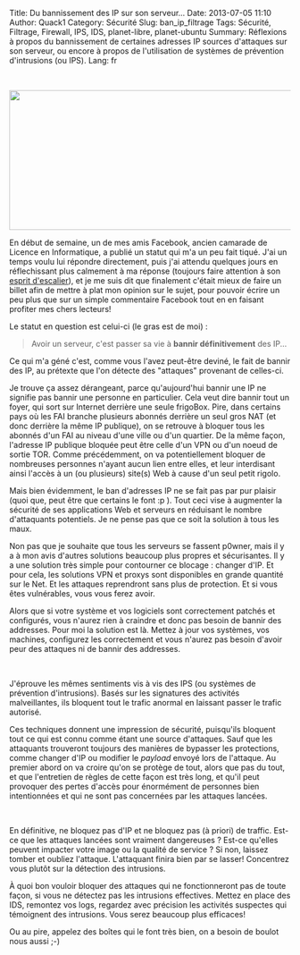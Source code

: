 Title: Du bannissement des IP sur son serveur...
Date: 2013-07-05 11:10
Author: Quack1
Category: Sécurité
Slug: ban_ip_filtrage
Tags: Sécurité, Filtrage, Firewall, IPS, IDS, planet-libre, planet-ubuntu
Summary: Réflexions à propos du bannissement de certaines adresses IP sources d'attaques sur son serveur, ou encore à propos de l'utilisation de systèmes de prévention d'intrusions (ou IPS).
Lang: fr

&nbsp;
<div align=center><img src="static/upload/404.png" width="600" height="250" align=center /></div>

En début de semaine, un de mes amis Facebook, ancien camarade de Licence en Informatique, a publié un statut qui m'a un peu fait tiqué. J'ai un temps voulu lui répondre directement, puis j'ai attendu quelques jours en réflechissant plus calmement à ma réponse (toujours faire attention à son [esprit d'escalier](http://fr.wikipedia.org/wiki/Esprit_de_l%27escalier "L’Esprit de l’escalier, ou esprit d’escalier : expression française signifiant que l’on pense souvent à ce que l’on aurait pu et dû dire de plus juste, après avoir quitté ses interlocuteurs ; « l’inspiration nous vient en descendant l’escalier de la tribune », mot de Diderot, dans son Paradoxe sur le comédien. [Wikipédia]")), et je me suis dit que finalement c'était mieux de faire un billet afin de mettre à plat mon opinion sur le sujet, pour pouvoir écrire un peu plus que sur un simple commentaire Facebook tout en en faisant profiter mes chers lecteurs!

Le statut en question est celui-ci (le gras est de moi) : 

> Avoir un serveur, c'est passer sa vie à **bannir définitivement** des IP...

Ce qui m'a géné c'est, comme vous l'avez peut-être deviné, le fait de bannir des IP, au prétexte que l'on détecte des "attaques" provenant de celles-ci.

Je trouve ça assez dérangeant, parce qu'aujourd'hui bannir une IP ne signifie pas bannir une personne en particulier. Cela veut dire bannir tout un foyer, qui sort sur Internet derrière une seule frigoBox. Pire, dans certains pays où les FAI branche plusieurs abonnés derrière un seul gros NAT (et donc derrière la même IP publique), on se retrouve à bloquer tous les abonnés d'un FAI au niveau d'une ville ou d'un quartier. De la même façon, l'adresse IP publique bloquée peut être celle d'un VPN ou d'un noeud de sortie TOR. Comme précédemment, on va potentiellement bloquer de nombreuses personnes n'ayant aucun lien entre elles, et leur interdisant ainsi l'accès à un (ou plusieurs) site(s) Web à cause d'un seul petit rigolo.

Mais bien évidemment, le ban d'adresses IP ne se fait pas par pur plaisir (quoi que, peut être que certains le font :p ). Tout ceci vise à augmenter la sécurité de ses applications Web et serveurs en réduisant le nombre d'attaquants potentiels. Je ne pense pas que ce soit la solution à tous les maux.

Non pas que je souhaite que tous les serveurs se fassent p0wner, mais il y a à mon avis d'autres solutions beaucoup plus propres et sécurisantes. Il y a une solution très simple pour contourner ce blocage : changer d'IP. Et pour cela, les solutions VPN et proxys sont disponibles en grande quantité sur le Net. Et les attaques reprendront sans plus de protection. Et si vous êtes vulnérables, vous vous ferez avoir.

Alors que si votre système et vos logiciels sont correctement patchés et configurés, vous n'aurez rien à craindre et donc pas besoin de bannir des addresses. Pour moi la solution est là. Mettez à jour vos systèmes, vos machines, configurez les correctement et vous n'aurez pas besoin d'avoir peur des attaques ni de bannir des addresses.

&nbsp;

J'éprouve les mêmes sentiments vis à vis des IPS (ou systèmes de prévention d'intrusions). Basés sur les signatures des activités malveillantes, ils bloquent tout le trafic anormal en laissant passer le trafic autorisé.

Ces techniques donnent une impression de sécurité, puisqu'ils bloquent tout ce qui est connu comme étant une source d'attaques. Sauf que les attaquants trouveront toujours des manières de bypasser les protections, comme changer d'IP ou modifier le _payload_ envoyé lors de l'attaque. Au premier abord on va croire qu'on se protège de tout, alors que pas du tout, et que l'entretien de règles de cette façon est très long, et qu'il peut provoquer des pertes d'accès pour énormément de personnes bien intentionnées et qui ne sont pas concernées par les attaques lancées.

&nbsp;

En définitive, ne bloquez pas d'IP et ne bloquez pas (à priori) de traffic. Est-ce que les attaques lancées sont vraiment dangereuses ? Est-ce qu'elles peuvent impacter votre image ou la qualité de service ? Si non, laissez tomber et oubliez l'attaque. L'attaquant finira bien par se lasser! Concentrez vous plutôt sur la détection des intrusions. 

À quoi bon vouloir bloquer des attaques qui ne fonctionneront pas de toute façon, si vous ne détectez pas les intrusions effectives. Mettez en place des IDS, remontez vos logs, regardez avec précision les activités suspectes qui témoignent des intrusions. Vous serez beaucoup plus efficaces! 

Ou au pire, appelez des boîtes qui le font très bien, on a besoin de boulot nous aussi ;-)